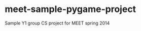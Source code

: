 meet-sample-pygame-project
==========================

Sample Y1 group CS project for MEET spring 2014
